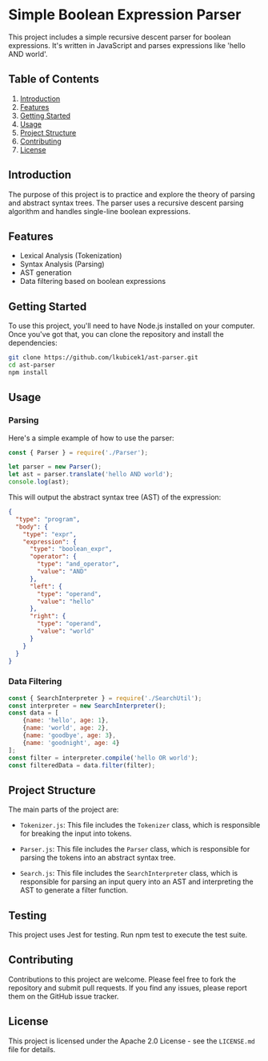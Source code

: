 
# Simple Boolean Expression Parser

This project includes a simple recursive descent parser for boolean expressions. It's written in JavaScript and parses expressions like 'hello AND world'.

## Table of Contents

1. [Introduction](#introduction)
2. [Features](#features)
2. [Getting Started](#getting-started)
3. [Usage](#usage)
4. [Project Structure](#project-structure)
5. [Contributing](#contributing)
6. [License](#license)

## Introduction

The purpose of this project is to practice and explore the theory of parsing and abstract syntax trees. The parser uses a recursive descent parsing algorithm and handles single-line boolean expressions.


## Features

- Lexical Analysis (Tokenization)
- Syntax Analysis (Parsing)
- AST generation
- Data filtering based on boolean expressions


## Getting Started

To use this project, you'll need to have Node.js installed on your computer. Once you've got that, you can clone the repository and install the dependencies:

```sh
git clone https://github.com/lkubicek1/ast-parser.git
cd ast-parser
npm install
```

## Usage

### Parsing

Here's a simple example of how to use the parser:

```javascript
const { Parser } = require('./Parser');

let parser = new Parser();
let ast = parser.translate('hello AND world');
console.log(ast);
```

This will output the abstract syntax tree (AST) of the expression:

```json
{
  "type": "program",
  "body": {
    "type": "expr",
    "expression": {
      "type": "boolean_expr",
      "operator": {
        "type": "and_operator",
        "value": "AND"
      },
      "left": {
        "type": "operand",
        "value": "hello"
      },
      "right": {
        "type": "operand",
        "value": "world"
      }
    }
  }
}
```

### Data Filtering

```javascript
const { SearchInterpreter } = require('./SearchUtil');
const interpreter = new SearchInterpreter();
const data = [
    {name: 'hello', age: 1},
    {name: 'world', age: 2},
    {name: 'goodbye', age: 3},
    {name: 'goodnight', age: 4}
];
const filter = interpreter.compile('hello OR world');
const filteredData = data.filter(filter);
```

## Project Structure

The main parts of the project are:

- `Tokenizer.js`: This file includes the `Tokenizer` class, which is responsible for breaking the input into tokens.

- `Parser.js`: This file includes the `Parser` class, which is responsible for parsing the tokens into an abstract syntax tree.

- `Search.js`: This file includes the `SearchInterpreter` class, which is responsible for parsing an input query into an AST and interpreting the AST to generate a filter function.

## Testing

This project uses Jest for testing. Run npm test to execute the test suite.

## Contributing

Contributions to this project are welcome. Please feel free to fork the repository and submit pull requests. If you find any issues, please report them on the GitHub issue tracker.

## License

This project is licensed under the Apache 2.0 License - see the `LICENSE.md` file for details.

